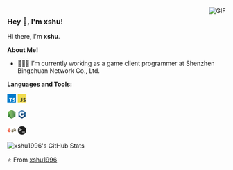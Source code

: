 <img align="right" alt="GIF" src="https://i.pinimg.com/originals/e4/26/70/e426702edf874b181aced1e2fa5c6cde.gif" />

<h3 title="hehehe"> Hey 👋, I'm xshu!</h3>

Hi there, I'm **xshu**.
 <!-- Currently, I'm a Community Team Member 🙍🏽‍♂️ [@xshu1996](https://github.com/xshu1996), and a game client programmer 👨🏽‍💼.  -->

  

**About Me!**

- 👨🏽‍💻 I’m currently working as a game client programmer at Shenzhen Bingchuan Network Co., Ltd.


**Languages and Tools:**  


<code><img height="20" src="https://raw.githubusercontent.com/github/explore/80688e429a7d4ef2fca1e82350fe8e3517d3494d/topics/typescript/typescript.png"></code>
<code><img height="20" src="https://raw.githubusercontent.com/github/explore/80688e429a7d4ef2fca1e82350fe8e3517d3494d/topics/javascript/javascript.png"></code>

<code><img height="20" src="https://raw.githubusercontent.com/github/explore/80688e429a7d4ef2fca1e82350fe8e3517d3494d/topics/nodejs/nodejs.png"></code>
<code><img height="20" src="https://raw.githubusercontent.com/github/explore/80688e429a7d4ef2fca1e82350fe8e3517d3494d/topics/cpp/cpp.png"></code>

<code><img height="20" src="https://raw.githubusercontent.com/github/explore/80688e429a7d4ef2fca1e82350fe8e3517d3494d/topics/git/git.png"></code>
<code><img height="20" src="https://raw.githubusercontent.com/github/explore/80688e429a7d4ef2fca1e82350fe8e3517d3494d/topics/terminal/terminal.png"></code>

<img src="https://github-readme-stats.vercel.app/api?username=xshu1996&show_icons=true&hide_border=true&count_private=true&theme=shades-of-purple&icon_color=fad000" alt="xshu1996's GitHub Stats">

⭐️ From [xshu1996](https://github.com/xshu1996)
